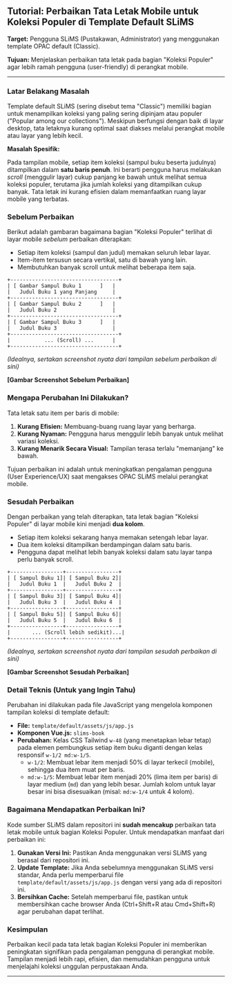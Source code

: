

## Tutorial: Perbaikan Tata Letak Mobile untuk Koleksi Populer di Template Default SLiMS

**Target:** Pengguna SLiMS (Pustakawan, Administrator) yang menggunakan template OPAC default (Classic).

**Tujuan:** Menjelaskan perbaikan tata letak pada bagian "Koleksi Populer" agar lebih ramah pengguna (user-friendly) di perangkat mobile.

---

### Latar Belakang Masalah

Template default SLiMS (sering disebut tema "Classic") memiliki bagian untuk menampilkan koleksi yang paling sering dipinjam atau populer ("Popular among our collections"). Meskipun berfungsi dengan baik di layar desktop, tata letaknya kurang optimal saat diakses melalui perangkat mobile atau layar yang lebih kecil.

**Masalah Spesifik:**

Pada tampilan mobile, setiap item koleksi (sampul buku beserta judulnya) ditampilkan dalam **satu baris penuh**. Ini berarti pengguna harus melakukan *scroll* (menggulir layar) cukup panjang ke bawah untuk melihat semua koleksi populer, terutama jika jumlah koleksi yang ditampilkan cukup banyak. Tata letak ini kurang efisien dalam memanfaatkan ruang layar mobile yang terbatas.

### Sebelum Perbaikan

Berikut adalah gambaran bagaimana bagian "Koleksi Populer" terlihat di layar mobile *sebelum* perbaikan diterapkan:

*   Setiap item koleksi (sampul dan judul) memakan seluruh lebar layar.
*   Item-item tersusun secara vertikal, satu di bawah yang lain.
*   Membutuhkan banyak scroll untuk melihat beberapa item saja.

```
+-----------------------------------+
| [ Gambar Sampul Buku 1      ]   |
|   Judul Buku 1 yang Panjang     |
+-----------------------------------+
| [ Gambar Sampul Buku 2      ]   |
|   Judul Buku 2                  |
+-----------------------------------+
| [ Gambar Sampul Buku 3      ]   |
|   Judul Buku 3                  |
+-----------------------------------+
|           ... (Scroll) ...      |
+-----------------------------------+
```

*(Idealnya, sertakan screenshot nyata dari tampilan sebelum perbaikan di sini)*

**[Gambar Screenshot Sebelum Perbaikan]**

### Mengapa Perubahan Ini Dilakukan?

Tata letak satu item per baris di mobile:

1.  **Kurang Efisien:** Membuang-buang ruang layar yang berharga.
2.  **Kurang Nyaman:** Pengguna harus menggulir lebih banyak untuk melihat variasi koleksi.
3.  **Kurang Menarik Secara Visual:** Tampilan terasa terlalu "memanjang" ke bawah.

Tujuan perbaikan ini adalah untuk meningkatkan pengalaman pengguna (User Experience/UX) saat mengakses OPAC SLiMS melalui perangkat mobile.

### Sesudah Perbaikan

Dengan perbaikan yang telah diterapkan, tata letak bagian "Koleksi Populer" di layar mobile kini menjadi **dua kolom**.

*   Setiap item koleksi sekarang hanya memakan setengah lebar layar.
*   Dua item koleksi ditampilkan berdampingan dalam satu baris.
*   Pengguna dapat melihat lebih banyak koleksi dalam satu layar tanpa perlu banyak scroll.

```
+-----------------+-----------------+
| [ Sampul Buku 1]| [ Sampul Buku 2]|
|   Judul Buku 1  |   Judul Buku 2  |
+-----------------+-----------------+
| [ Sampul Buku 3]| [ Sampul Buku 4]|
|   Judul Buku 3  |   Judul Buku 4  |
+-----------------+-----------------+
| [ Sampul Buku 5]| [ Sampul Buku 6]|
|   Judul Buku 5  |   Judul Buku 6  |
+-----------------+-----------------+
|       ... (Scroll lebih sedikit)...|
+-----------------+-----------------+
```

*(Idealnya, sertakan screenshot nyata dari tampilan sesudah perbaikan di sini)*

**[Gambar Screenshot Sesudah Perbaikan]**

### Detail Teknis (Untuk yang Ingin Tahu)

Perubahan ini dilakukan pada file JavaScript yang mengelola komponen tampilan koleksi di template default:

*   **File:** `template/default/assets/js/app.js`
*   **Komponen Vue.js:** `slims-book`
*   **Perubahan:** Kelas CSS Tailwind `w-48` (yang menetapkan lebar tetap) pada elemen pembungkus setiap item buku diganti dengan kelas responsif `w-1/2 md:w-1/5`.
    *   `w-1/2`: Membuat lebar item menjadi 50% di layar terkecil (mobile), sehingga dua item muat per baris.
    *   `md:w-1/5`: Membuat lebar item menjadi 20% (lima item per baris) di layar medium (`md`) dan yang lebih besar. Jumlah kolom untuk layar besar ini bisa disesuaikan (misal: `md:w-1/4` untuk 4 kolom).

### Bagaimana Mendapatkan Perbaikan Ini?

Kode sumber SLiMS dalam repositori ini **sudah mencakup** perbaikan tata letak mobile untuk bagian Koleksi Populer. Untuk mendapatkan manfaat dari perbaikan ini:

1.  **Gunakan Versi Ini:** Pastikan Anda menggunakan versi SLiMS yang berasal dari repositori ini.
2.  **Update Template:** Jika Anda sebelumnya menggunakan SLiMS versi standar, Anda perlu memperbarui file `template/default/assets/js/app.js` dengan versi yang ada di repositori ini.
3.  **Bersihkan Cache:** Setelah memperbarui file, pastikan untuk membersihkan cache browser Anda (Ctrl+Shift+R atau Cmd+Shift+R) agar perubahan dapat terlihat.

### Kesimpulan

Perbaikan kecil pada tata letak bagian Koleksi Populer ini memberikan peningkatan signifikan pada pengalaman pengguna di perangkat mobile. Tampilan menjadi lebih rapi, efisien, dan memudahkan pengguna untuk menjelajahi koleksi unggulan perpustakaan Anda.

---

